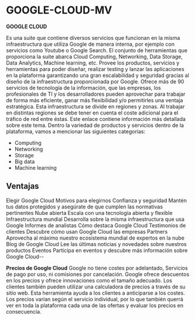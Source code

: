 


# GOOGLE-CLOUD-MV

**GOOGLE CLOUD**

Es una suite que contiene diversos servicios que funcionan en la misma infraestructura que utiliza Google de manera interna, por ejemplo con servicios como Youtube o Google Search. El conjunto de herramientas que proporciona la suite abarca Cloud Computing, Networking, Data Storage, Data Analytics, Machine learning, etc. Provee los productos, servicios y herramientas para poder diseñar, realizar testing y lanzar las aplicaciones en la plataforma garantizando una gran escalabilidad y seguridad gracias al diseño de la infraestructura proporcionada por Google.
Ofrece más de 90 servicios de tecnología de la información, que las empresas, los profesionales de TI y los desarrolladores pueden aprovechar para trabajar de forma más eficiente, ganar más flexibilidad y/o permitirles una ventaja estratégica.
Esta infraestructura se divide en regiones y zonas. Al trabajar en distintas regiones se debe tener en cuenta el coste adicional para el tráfico de red entre éstas. Este enlace contiene información más detallada sobre este tema.
Dentro la variedad de productos y servicios dentro de la plataforma, vamos a mencionar las siguientes categorías:
- Computing   
- Networking   
- Storage   
- Big data   
- Machine learning

##  Ventajas
Elegir Google Cloud
Motivos para elegirnos
Confianza y seguridad
Mantén tus datos protegidos y asegúrate de que cumplen las normativas pertinentes
Nube abierta
Escala con una tecnología abierta y flexible
Infraestructura mundial
Desarrolla sobre la misma infraestructura que usa Google
Informes de analistas
Cómo destaca Google Cloud
Testimonios de clientes
Descubre cómo usan Google Cloud las empresas
Partners
Aprovecha al máximo nuestro ecosistema mundial de expertos en la nube
Blog de Google Cloud
Lee las últimas noticias y novedades sobre nuestros productos
Eventos
Participa en eventos y descubre más información sobre Google Cloud--


**Precios de Google Cloud**
Google no tiene costes por adelantado, 
Servicios de pago por uso, ni comisiones por cancelación. 
Google ofrece descuentos en los precios y ofrece innovaciones como el tamaño adecuado.
Los clientes también pueden utilizar una calculadora de precios a través de su sitio web. 
Esta herramienta ayuda a los clientes a anticiparse a los costes. 
Los precios varían según el servicio individual, por lo que también querrá ver en toda la plataforma cada una de las ofertas y evaluar los precios en consecuencia.

